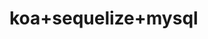 <!--
 * @Author: 24min
 * @Date: 2020-05-07 19:34:33
 * @LastEditors: 24min
 * @LastEditTime: 2020-05-07 19:35:00
 * @Description: file content
 -->
# koa+sequelize+mysql